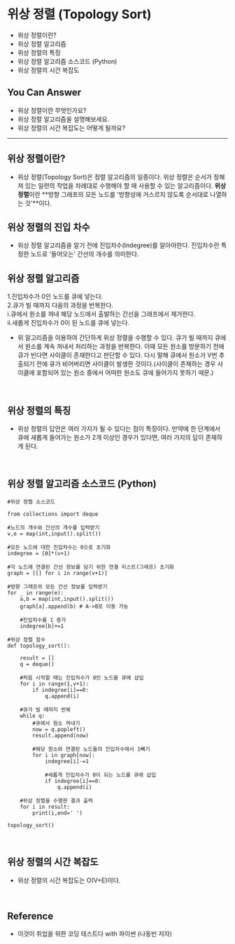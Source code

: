 # 위상 정렬 (Topology Sort)
<!--Table of Contents-->
- 위상 정렬이란?
- 위상 정렬 알고리즘
- 위상 정렬의 특징
- 위상 정렬 알고리즘 소스코드 (Python)
- 위상 정렬의 시간 복잡도

## You Can Answer
- 위상 정렬이란 무엇인가요?
- 위상 정렬 알고리즘을 설명해보세요.
- 위상 정렬의 시간 복잡도는 어떻게 될까요?
-----------------------

## 위상 정렬이란?
- 위상 정렬(Topology Sort)은 정렬 알고리즘의 일종이다. 위상 정렬은 순서가 정해져 있는 일련의 작업을 차례대로 수행해야 할 때 사용할 수 있는 알고리즘이다. **위상 정렬**이란 **방향 그래프의 모든 노드를 '방향성에 거스르지 않도록 순서대로 나열하는 것'**이다.

## 위상 정렬의 진입 차수
- 위상 정렬 알고리즘을 알기 전에 진입차수(Indegree)를 알아야한다. 진입차수란 특정한 노드로 '들어오는' 간선의 개수를 의미한다.

## 위상 정렬 알고리즘
1.진입차수가 0인 노드를 큐에 넣는다.</br>
2.큐가 빌 때까지 다음의 과정을 반복한다.</br>
   ⅰ.큐에서 원소를 꺼내 해당 노드에서 출발하는 간선을 그래프에서 제거한다.</br>
   ⅱ.새롭게 진입차수가 0이 된 노드를 큐에 넣는다.

- 위 알고리즘을 이용하여 간단하게 위상 정렬을 수행할 수 있다. 큐가 빌 때까지 큐에서 원소를 계속 꺼내서 처리하는 과정을 반복한다. 이때 모든 원소를 방문하기 전에 큐가 빈다면 사이클이 존재한다고 판단할 수 있다. 다시 말해 큐에서 원소가 V번 추출되기 전에 큐가 비어버리면 사이클이 발생한 것이다.(사이클이 존재하는 경우 사이클에 포함되어 있는 원소 중에서 어떠한 원소도 큐에 들어가지 못하기 때문.)

</br>

## 위상 정렬의 특징
- 위상 정렬의 답안은 여러 가지가 될 수 있다는 점이 특징이다. 만약에 한 단계에서 큐에 새롭게 들어가는 원소가 2개 이상인 경우가 있다면, 여러 가지의 답이 존재하게 된다.

</br>

## 위상 정렬 알고리즘 소스코드 (Python)
```
#위상 정렬 소스코드

from collections import deque

#노드의 개수와 간선의 개수를 입력받기
v,e = map(int,input().split())

#모든 노드에 대한 진입차수는 0으로 초기화
indegree = [0]*(v+1)

#각 노드에 연결된 간선 정보를 담기 위한 연결 리스트(그래프) 초기화
graph = [[] for i in range(v+1)]

#방향 그래프의 모든 간선 정보를 입력받기
for _ in range(e):
    a,b = map(int,input().split())
    graph[a].append(b) # A->B로 이동 가능

    #진입차수를 1 증가
    indegree[b]+=1

#위상 정렬 함수
def topology_sort():

    result = []
    q = deque()

    #처음 시작할 때는 진입차수가 0인 노드를 큐에 삽입
    for i in range(1,v+1):
        if indegree[i]==0:
            q.append(i)
    
    #큐가 빌 때까지 반복
    while q:
        #큐에서 원소 꺼내기
        now = q.popleft()
        result.append(now)

        #해당 원소와 연결된 노드들의 진입차수에서 1빼기
        for i in graph[now]:
            indegree[i]-=1

            #새롭게 진입차수가 0이 되는 노드를 큐에 삽입
            if indegree[i]==0:
                q.append(i)
                
    #위상 정렬을 수행한 결과 출력
    for i in result:
        print(i,end=' ')
        
topology_sort()
```
<br/>

## 위상 정렬의 시간 복잡도
- 위상 정렬의 시간 복잡도는 O(V+E)이다.

<br/>

## Reference
- 이것이 취업을 위한 코딩 테스트다 with 파이썬 (나동빈 저자)

